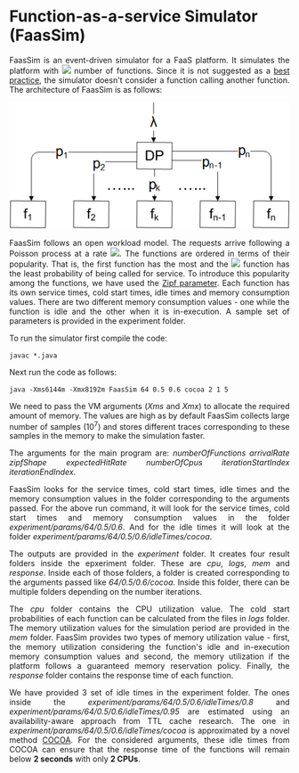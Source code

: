 # Function-as-a-service Simulator (FaasSim)

<p align="justify">FaasSim is an event-driven simulator for a FaaS platform. It simulates the platform with <img src="https://render.githubusercontent.com/render/math?math=N"> number of functions. Since it is not suggested as a <a href="https://www.ibm.com/cloud/learn/faas#toc-principles-JNV0JBYp">best practice</a>, the simulator doesn't consider a function calling another function. The architecture of FaasSim is as follows: </p>

<p align="center"><img src="./images/architecture.png" alt="Architecture of FaasSim"></p>

<p align="justify">FaasSim follows an open workload model. The requests arrive following a Poisson process at a rate <img src="https://render.githubusercontent.com/render/math?math=\lambda">. The functions are ordered in terms of their popularity. That is, the first function has the most and the <img src="https://render.githubusercontent.com/render/math?math=n^{\text{th}}"> function has the least probability of being called for service. To introduce this popularity among the functions, we have used the <a href="https://en.wikipedia.org/wiki/Zipf%27s_law">Zipf parameter</a>. Each function has its own service times, cold start times, idle times and memory consumption values. There are two different memory consumption values - one while the function is idle and the other when it is in-execution.  A sample set of parameters is provided in the experiment folder.</p>

To run the simulator first compile the code:

    javac *.java

Next run the code as follows:

    java -Xms6144m -Xmx8192m FaasSim 64 0.5 0.6 cocoa 2 1 5

<p align="justify">We need to pass the VM arguments (<i>Xms</i> and <i>Xmx</i>) to allocate the required amount of memory. The values are high as by default FaasSim collects large number of samples (10<sup>7</sup>) and stores different traces corresponding to these samples in the memory to make the simulation faster.</p>

<p align="justify">The arguments for the main program are: <i>numberOfFunctions arrivalRate zipfShape expectedHitRate numberOfCpus iterationStartIndex iterationEndIndex</i>.</p>
    
<p align="justify">FaasSim looks for the service times, cold start times, idle times and the memory consumption values in the folder corresponding to the arguments passed. For the above run command, it will look for the service times, cold start times and memory consumption values in the folder <i>experiment/params/64/0.5/0.6</i>. And for the idle times it will look at the folder <i>experiment/params/64/0.5/0.6/idleTimes/cocoa</i>.</p>

<p align="justify">The outputs are provided in the <i>experiment</i> folder. It creates four result folders inside the epxeriment folder. These are <i>cpu</i>, <i>logs</i>, <i>mem</i> and <i>response</i>. Inside each of those folders, a folder is created corresponding to the arguments passed like <i>64/0.5/0.6/cocoa</i>. Inside this folder, there can be multiple folders depending on the number iterations. </p>

<p align="justify">The <i>cpu</i> folder contains the CPU utilization value. The cold start probabilities of each function can be calculated from the files in <i>logs</i> folder. The memory utilization values for the simulation period are provided in the <i>mem</i> folder. FaasSim provides two types of memory utilization value - first, the memory utilization considering the function's idle and in-execution memory consumption values and second, the memory utilization if the platform follows a guaranteed memory reservation policy. Finally, the <i>response</i> folder contains the response time of each function.</p>

<p align="justify">We have provided 3 set of idle times in the experiment folder. The ones inside the <i>experiment/params/64/0.5/0.6/idleTimes/0.8</i> and <i>experiment/params/64/0.5/0.6/idleTimes/0.95</i> are estimated using an availability-aware approach from TTL cache research. The one in <i>experiment/params/64/0.5/0.6/idleTimes/cocoa</i> is approximated by a novel method <a href="https://arxiv.org/pdf/2007.01222.pdf">COCOA</a>. For the considered arguments, these idle times from COCOA can ensure that the response time of the functions will remain below <b>2 seconds</b> with only <b>2 CPUs</b>.</p>
